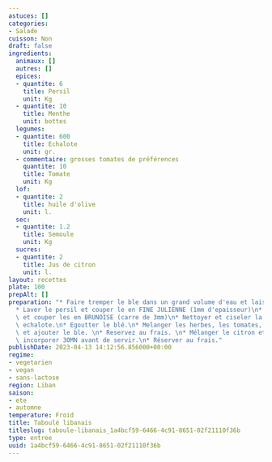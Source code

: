 ```yaml
---
astuces: []
categories:
- Salade
cuisson: Non
draft: false
ingredients:
  animaux: []
  autres: []
  epices:
  - quantite: 6
    title: Persil
    unit: Kg
  - quantite: 10
    title: Menthe
    unit: bottes
  legumes:
  - quantite: 600
    title: Echalote
    unit: gr.
  - commentaire: grosses tomates de préférences
    quantite: 10
    title: Tomate
    unit: Kg
  lof:
  - quantite: 2
    title: huile d'olive
    unit: l.
  sec:
  - quantite: 1.2
    title: Semoule
    unit: Kg
  sucres:
  - quantite: 2
    title: Jus de citron
    unit: l.
layout: recettes
plate: 100
prepAlt: []
preparation: "* Faire tremper le ble dans un grand volume d'eau et laisser 30mn. \n\
  * Laver le persil et couper le en FINE JULIENNE (1mm d'epaisseur)\n* Laver les tomates\
  \ et couper les en BRUNOISE (carre de 3mm)\n* Nettoyer et ciseler la menthe, et\
  \ echalote.\n* Egoutter le blé.\n* Melanger les herbes, les tomates, les echalotes,\
  \ et ajouter le ble. \n* Reservez au frais. \n* Mélanger le citron et l huile et\
  \ incorporer 30MN avant de servir.\n* Réserver au frais."
publishDate: 2023-04-13 14:12:56.856000+00:00
regime:
- vegetarien
- vegan
- sans-lactose
region: Liban
saison:
- ete
- automne
temperature: Froid
title: Taboulé libanais
titleslug: taboule-libanais_1a4bcf59-6466-4c91-8651-02f21110f36b
type: entree
uuid: 1a4bcf59-6466-4c91-8651-02f21110f36b
---
```

